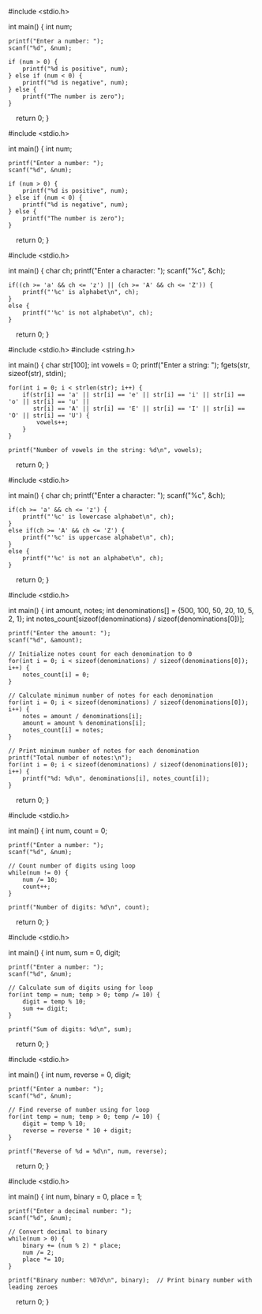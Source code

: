 #include <stdio.h>

int main() {
    int num;

    printf("Enter a number: ");
    scanf("%d", &num);

    if (num > 0) {
        printf("%d is positive", num);
    } else if (num < 0) {
        printf("%d is negative", num);
    } else {
        printf("The number is zero");
    }

    return 0;
}



#include <stdio.h>

int main() {
    int num;

    printf("Enter a number: ");
    scanf("%d", &num);

    if (num > 0) {
        printf("%d is positive", num);
    } else if (num < 0) {
        printf("%d is negative", num);
    } else {
        printf("The number is zero");
    }

    return 0;
}








#include <stdio.h>

int main() {
    char ch;
    printf("Enter a character: ");
    scanf("%c", &ch);

    if((ch >= 'a' && ch <= 'z') || (ch >= 'A' && ch <= 'Z')) {
        printf("'%c' is alphabet\n", ch);
    }
    else {
        printf("'%c' is not alphabet\n", ch);
    }

    return 0;
}





#include <stdio.h>
#include <string.h>

int main() {
    char str[100];
    int vowels = 0;
    printf("Enter a string: ");
    fgets(str, sizeof(str), stdin);

    for(int i = 0; i < strlen(str); i++) {
        if(str[i] == 'a' || str[i] == 'e' || str[i] == 'i' || str[i] == 'o' || str[i] == 'u' ||
           str[i] == 'A' || str[i] == 'E' || str[i] == 'I' || str[i] == 'O' || str[i] == 'U') {
            vowels++;
        }
    }

    printf("Number of vowels in the string: %d\n", vowels);

    return 0;
}





#include <stdio.h>

int main() {
    char ch;
    printf("Enter a character: ");
    scanf("%c", &ch);

    if(ch >= 'a' && ch <= 'z') {
        printf("'%c' is lowercase alphabet\n", ch);
    }
    else if(ch >= 'A' && ch <= 'Z') {
        printf("'%c' is uppercase alphabet\n", ch);
    }
    else {
        printf("'%c' is not an alphabet\n", ch);
    }

    return 0;
}





#include <stdio.h>

int main() {
    int amount, notes;
    int denominations[] = {500, 100, 50, 20, 10, 5, 2, 1};
    int notes_count[sizeof(denominations) / sizeof(denominations[0])];

    printf("Enter the amount: ");
    scanf("%d", &amount);

    // Initialize notes count for each denomination to 0
    for(int i = 0; i < sizeof(denominations) / sizeof(denominations[0]); i++) {
        notes_count[i] = 0;
    }

    // Calculate minimum number of notes for each denomination
    for(int i = 0; i < sizeof(denominations) / sizeof(denominations[0]); i++) {
        notes = amount / denominations[i];
        amount = amount % denominations[i];
        notes_count[i] = notes;
    }

    // Print minimum number of notes for each denomination
    printf("Total number of notes:\n");
    for(int i = 0; i < sizeof(denominations) / sizeof(denominations[0]); i++) {
        printf("%d: %d\n", denominations[i], notes_count[i]);
    }

    return 0;
}




#include <stdio.h>

int main() {
    int num, count = 0;

    printf("Enter a number: ");
    scanf("%d", &num);

    // Count number of digits using loop
    while(num != 0) {
        num /= 10;
        count++;
    }

    printf("Number of digits: %d\n", count);

    return 0;
}



#include <stdio.h>

int main() {
    int num, sum = 0, digit;

    printf("Enter a number: ");
    scanf("%d", &num);

    // Calculate sum of digits using for loop
    for(int temp = num; temp > 0; temp /= 10) {
        digit = temp % 10;
        sum += digit;
    }

    printf("Sum of digits: %d\n", sum);

    return 0;
}



#include <stdio.h>

int main() {
    int num, reverse = 0, digit;

    printf("Enter a number: ");
    scanf("%d", &num);

    // Find reverse of number using for loop
    for(int temp = num; temp > 0; temp /= 10) {
        digit = temp % 10;
        reverse = reverse * 10 + digit;
    }

    printf("Reverse of %d = %d\n", num, reverse);

    return 0;
}



#include <stdio.h>

int main() {
    int num, binary = 0, place = 1;

    printf("Enter a decimal number: ");
    scanf("%d", &num);

    // Convert decimal to binary
    while(num > 0) {
        binary += (num % 2) * place;
        num /= 2;
        place *= 10;
    }

    printf("Binary number: %07d\n", binary);  // Print binary number with leading zeroes

    return 0;
}

